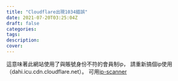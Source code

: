 ```yaml
---
title: "Cloudflare出現1034錯誤"
date: 2021-07-20T03:25:04Z
draft: false
categories:
tags:
description: 
cover: 
---
```

這意味著此網站使用了與賬號身份不符的會員制ip，
請重新搞個ip使用（dahi.icu.cdn.cloudflare.net）。
可用[ip-scanner](https://github.com/ip-scanner/cloudflare)